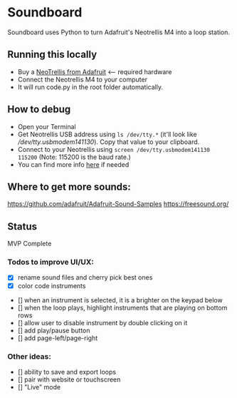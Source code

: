 # Soundboard
Soundboard uses Python to turn Adafruit's Neotrellis M4 into a loop station.

## Running this locally
- Buy a [NeoTrellis from Adafruit](https://www.adafruit.com/product/4020) <-- required hardware
- Connect the Neotrellis M4 to your computer
- It will run code.py in the root folder automatically.

## How to debug
- Open your Terminal
- Get Neotrellis USB address using `ls /dev/tty.*` (it'll look like */dev/tty.usbmodem141130*). Copy that value to your clipboard.
- Connect to your Neotrellis using `screen /dev/tty.usbmodem141130 115200` (Note: 115200 is the baud rate.)
- You can find more info [here](https://learn.adafruit.com/adafruit-neotrellis-m4/connecting-to-the-serial-console) if needed

## Where to get more sounds:
https://github.com/adafruit/Adafruit-Sound-Samples 
https://freesound.org/

## Status
MVP Complete

### Todos to improve UI/UX:
- [x] rename sound files and cherry pick best ones 
- [x] color code instruments
- [] when an instrument is selected, it is a brighter on the keypad below
- [] when the loop plays, highlight instruments that are playing on bottom rows
- [] allow user to disable instrument by double clicking on it
- [] add play/pause button
- [] add page-left/page-right

### Other ideas:
- [] ability to save and export loops
- [] pair with website or touchscreen
- [] "Live" mode
